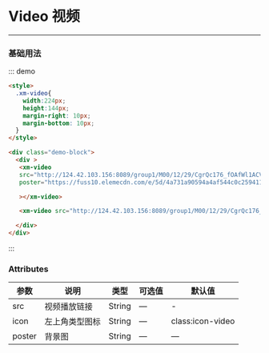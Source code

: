 # Video 视频
----
### 基础用法
<style>
  .xm-video{
    width:224px;
    height:144px;
    margin-bottom: 10px;
    margin-right: 10px;
  }
</style>

<div class="demo-block">
  <div >
   <span>
   <xm-video src="http://124.42.103.156:8089/group1/M00/12/29/CgrQc176_fOAfWl1ACVUV6IVQhs429.mp4"  poster="https://fuss10.elemecdn.com/e/5d/4a731a90594a4af544c0c25941171jpeg.jpeg"></xm-video>
   <span>
   <span>
       <xm-video src="http://124.42.103.156:8089/group1/M00/12/29/CgrQc176_fOAfWl1ACVUV6IVQhs429.mp4" ></xm-video>
   </span>

  </div>
</div>


::: demo
```html
<style>
  .xm-video{
    width:224px;
    height:144px;
    margin-right: 10px;
    margin-bottom: 10px;
  }
</style>

<div class="demo-block">
  <div >
   <xm-video
   src="http://124.42.103.156:8089/group1/M00/12/29/CgrQc176_fOAfWl1ACVUV6IVQhs429.mp4"
   poster="https://fuss10.elemecdn.com/e/5d/4a731a90594a4af544c0c25941171jpeg.jpeg"

   ></xm-video>

   <xm-video src="http://124.42.103.156:8089/group1/M00/12/29/CgrQc176_fOAfWl1ACVUV6IVQhs429.mp4" ></xm-video>

  </div>
</div>

```
:::

### Attributes

| 参数         | 说明           | 类型   | 可选值 | 默认值                                                       |
| ------------ | -------------- | ------ | ------ | ------------------------------------------------------------ |
| src          | 视频播放链接   | String | —      | -                                                            |
| icon         | 左上角类型图标 | String | —    | class:icon-video                                         |
| poster | 背景图     | String | —     |  —  |


